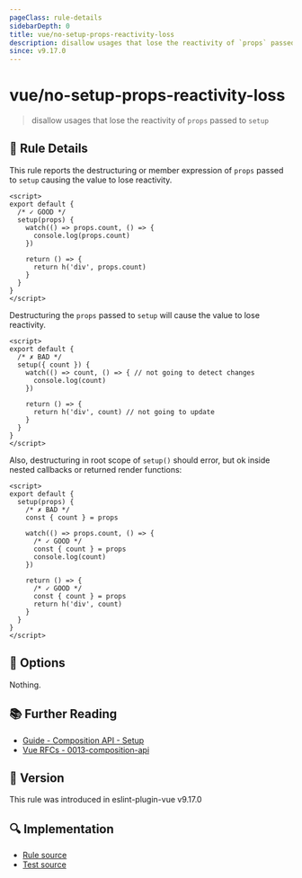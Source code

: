 ```yaml
---
pageClass: rule-details
sidebarDepth: 0
title: vue/no-setup-props-reactivity-loss
description: disallow usages that lose the reactivity of `props` passed to `setup`
since: v9.17.0
---
```


# vue/no-setup-props-reactivity-loss

> disallow usages that lose the reactivity of `props` passed to `setup`

## :book: Rule Details

This rule reports the destructuring or member expression of `props` passed to `setup` causing the value to lose reactivity.

<eslint-code-block :rules="{'vue/no-setup-props-reactivity-loss': ['error']}">

```vue
<script>
export default {
  /* ✓ GOOD */
  setup(props) {
    watch(() => props.count, () => {
      console.log(props.count)
    })

    return () => {
      return h('div', props.count)
    }
  }
}
</script>
```

</eslint-code-block>

Destructuring the `props` passed to `setup` will cause the value to lose reactivity.

<eslint-code-block :rules="{'vue/no-setup-props-reactivity-loss': ['error']}">

```vue
<script>
export default {
  /* ✗ BAD */
  setup({ count }) {
    watch(() => count, () => { // not going to detect changes
      console.log(count)
    })

    return () => {
      return h('div', count) // not going to update
    }
  }
}
</script>
```

</eslint-code-block>

Also, destructuring in root scope of `setup()` should error, but ok inside nested callbacks or returned render functions:

<eslint-code-block :rules="{'vue/no-setup-props-reactivity-loss': ['error']}">

```vue
<script>
export default {
  setup(props) {
    /* ✗ BAD */
    const { count } = props

    watch(() => props.count, () => {
      /* ✓ GOOD */
      const { count } = props
      console.log(count)
    })

    return () => {
      /* ✓ GOOD */
      const { count } = props
      return h('div', count)
    }
  }
}
</script>
```

</eslint-code-block>

## :wrench: Options

Nothing.

## :books: Further Reading

- [Guide - Composition API - Setup](https://vuejs.org/api/composition-api-setup.html)
- [Vue RFCs - 0013-composition-api](https://github.com/vuejs/rfcs/blob/master/active-rfcs/0013-composition-api.md)

## :rocket: Version

This rule was introduced in eslint-plugin-vue v9.17.0

## :mag: Implementation

- [Rule source](https://github.com/vuejs/eslint-plugin-vue/blob/master/lib/rules/no-setup-props-reactivity-loss.js)
- [Test source](https://github.com/vuejs/eslint-plugin-vue/blob/master/tests/lib/rules/no-setup-props-reactivity-loss.js)
